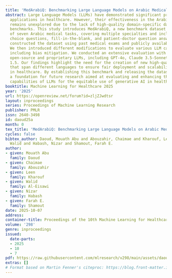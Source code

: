 ```yaml
---
title: 'MedArabiQ: Benchmarking Large Language Models on Arabic Medical Tasks'
abstract: Large Language Models (LLMs) have demonstrated significant promise for various
  applications in healthcare. However, their effectiveness in the Arabic medical domain
  remains unexplored due to the lack of high-quality domain-specific datasets and
  benchmarks. This study introduces MedArabiQ, a new benchmark dataset consisting
  of seven Arabic medical tasks, covering multiple specialties and including multiple
  choice questions, fill-in-the-blank, and patient-doctor question answering. We first
  constructed the dataset using past medical exams and publicly available datasets.
  We then introduced different modifications to evaluate various LLM capabilities,
  including bias mitigation. We conducted an extensive evaluation with seven state-of-the-art
  open-source and proprietary LLMs, including GPT-4o, Claude 3.5-Sonnet, and Gemini
  1.5. Our findings highlight the need for the creation of new high-quality benchmarks
  that span different languages to ensure fair deployment and scalability of LLMs
  in healthcare. By establishing this benchmark and releasing the dataset, we provide
  a foundation for future research aimed at evaluating and enhancing the multilingual
  capabilities of LLMs for the equitable use of generative AI in healthcare.
booktitle: Machine Learning for Healthcare 2025
year: '2025'
url: https://openreview.net/forum?id=zljZJwdtsr
layout: inproceedings
series: Proceedings of Machine Learning Research
publisher: PMLR
issn: 2640-3498
id: daoud25a
month: 0
tex_title: 'MedArabiQ: Benchmarking Large Language Models on Arabic Medical Tasks'
cycles: false
bibtex_author: Daoud, Mouath Abu and Abouzahir, Chaimae and Kharouf, Leen and Al-Eisawi,
  Walid and Habash, Nizar and Shamout, Farah E.
author:
- given: Mouath Abu
  family: Daoud
- given: Chaimae
  family: Abouzahir
- given: Leen
  family: Kharouf
- given: Walid
  family: Al-Eisawi
- given: Nizar
  family: Habash
- given: Farah E.
  family: Shamout
date: 2025-10-07
address:
container-title: Proceedings of the 10th Machine Learning for Healthcare Conference
volume: '298'
genre: inproceedings
issued:
  date-parts:
  - 2025
  - 10
  - 7
pdf: https://raw.githubusercontent.com/mlresearch/v298/main/assets/daoud25a/daoud25a.pdf
extras: []
# Format based on Martin Fenner's citeproc: https://blog.front-matter.io/posts/citeproc-yaml-for-bibliographies/
---
```

